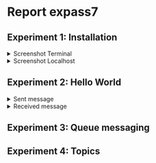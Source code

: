 # Report expass7

## Experiment 1: Installation

<details>
  <summary>Screenshot Terminal</summary>
  <img width="1440" alt="Screen Shot 2022-10-19 at 10 32 48 PM" src="https://user-images.githubusercontent.com/111968598/196801925-b7720bf1-9209-4637-b933-e821923b7ad7.png">
</details>
  
<details>
  <summary>Screenshot Localhost</summary>
  <img width="1440" alt="Screen Shot 2022-10-19 at 10 44 00 PM" src="https://user-images.githubusercontent.com/111968598/196802034-198b56b6-1dcd-4720-816d-5a745c3d8c9a.png">
</details>

## Experiment 2: Hello World

<details>
  <summary>Sent message</summary>
  <img width="838" alt="Screen Shot 2022-10-19 at 11 21 36 PM" src="https://user-images.githubusercontent.com/111968598/196807132-cc214257-0e97-40e0-aa69-96f0a2d628e4.png">
</details>
  
<details>
  <summary>Received message</summary>
  <img width="801" alt="Screen Shot 2022-10-19 at 11 21 45 PM" src="https://user-images.githubusercontent.com/111968598/196807110-3ade4e26-7314-419c-8a6f-f37795eda88c.png">
</details>


## Experiment 3: Queue messaging


## Experiment 4: Topics


